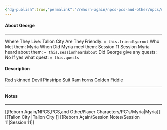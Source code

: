 ```yaml
---
{"dg-publish":true,"permalink":"/reborn-again/npcs-pcs-and-other/npcs/unknown/george/"}
---
```



#### About George
---
Where They Live: Tallon City 
Are They Friendly: `= this.friendlyornot`
Who Met them: Myria
When Did Myria meet them: Session 11
Session Myria heard about them: `= this.sessionheardabout`
Did George give any quests: No
	If yes what quest: `= this.quests`


#### Description
Red skinned Devil
Pinstripe Suit
Ram horns
Golden Fiddle 

---

#### Notes
---
[[Reborn Again/NPCS,PCS,and Other/Player Characters/PC's/Myria\|Myria]]
[[Tallon City \|Tallon City ]]
[[Reborn Again/Session Notes/Session 11\|Session 11]]


